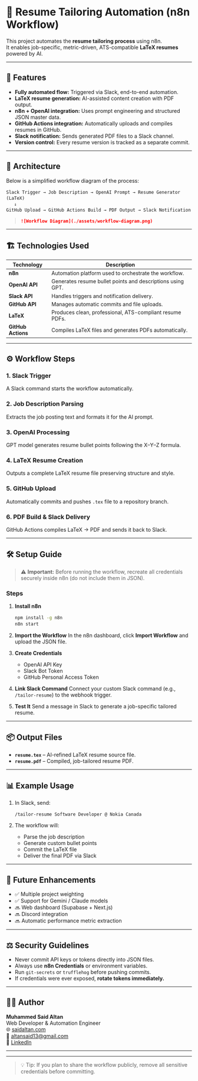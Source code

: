 # 🧠 Resume Tailoring Automation (n8n Workflow)

This project automates the **resume tailoring process** using n8n.  
It enables job-specific, metric-driven, ATS-compatible **LaTeX resumes** powered by AI.

---

## 🚀 Features

- **Fully automated flow:** Triggered via Slack, end-to-end automation.
- **LaTeX resume generation:** AI-assisted content creation with PDF output.
- **n8n + OpenAI integration:** Uses prompt engineering and structured JSON master data.
- **GitHub Actions integration:** Automatically uploads and compiles resumes in GitHub.
- **Slack notification:** Sends generated PDF files to a Slack channel.
- **Version control:** Every resume version is tracked as a separate commit.

---

## 🧩 Architecture

Below is a simplified workflow diagram of the process:

```
Slack Trigger → Job Description → OpenAI Prompt → Resume Generator (LaTeX)
   ↓
GitHub Upload → GitHub Actions Build → PDF Output → Slack Notification
```

> ```markdown
> ![Workflow Diagram](./assets/workflow-diagram.png)
> ```

---

## 🏗️ Technologies Used

| Technology         | Description                                                |
| ------------------ | ---------------------------------------------------------- |
| **n8n**            | Automation platform used to orchestrate the workflow.      |
| **OpenAI API**     | Generates resume bullet points and descriptions using GPT. |
| **Slack API**      | Handles triggers and notification delivery.                |
| **GitHub API**     | Manages automatic commits and file uploads.                |
| **LaTeX**          | Produces clean, professional, ATS-compliant resume PDFs.   |
| **GitHub Actions** | Compiles LaTeX files and generates PDFs automatically.     |

---

## ⚙️ Workflow Steps

### 1. Slack Trigger

A Slack command starts the workflow automatically.

### 2. Job Description Parsing

Extracts the job posting text and formats it for the AI prompt.

### 3. OpenAI Processing

GPT model generates resume bullet points following the X–Y–Z formula.

### 4. LaTeX Resume Creation

Outputs a complete LaTeX resume file preserving structure and style.

### 5. GitHub Upload

Automatically commits and pushes `.tex` file to a repository branch.

### 6. PDF Build & Slack Delivery

GitHub Actions compiles LaTeX → PDF and sends it back to Slack.

---

## 🛠️ Setup Guide

> ⚠️ **Important:** Before running the workflow, recreate all credentials securely inside n8n (do not include them in JSON).

### Steps

1. **Install n8n**

   ```bash
   npm install -g n8n
   n8n start
   ```

2. **Import the Workflow**
   In the n8n dashboard, click **Import Workflow** and upload the JSON file.

3. **Create Credentials**

   - OpenAI API Key
   - Slack Bot Token
   - GitHub Personal Access Token

4. **Link Slack Command**
   Connect your custom Slack command (e.g., `/tailor-resume`) to the webhook trigger.

5. **Test It**
   Send a message in Slack to generate a job-specific tailored resume.

---

## 📦 Output Files

- **`resume.tex`** – AI-refined LaTeX resume source file.
- **`resume.pdf`** – Compiled, job-tailored resume PDF.

---

## 📊 Example Usage

1. In Slack, send:

   ```
   /tailor-resume Software Developer @ Nokia Canada
   ```

2. The workflow will:
   - Parse the job description
   - Generate custom bullet points
   - Commit the LaTeX file
   - Deliver the final PDF via Slack

---

## 🧠 Future Enhancements

- ✅ Multiple project weighting
- ✅ Support for Gemini / Claude models
- 🔜 Web dashboard (Supabase + Next.js)
- 🔜 Discord integration
- 🔜 Automatic performance metric extraction

---

## ⚖️ Security Guidelines

- Never commit API keys or tokens directly into JSON files.
- Always use **n8n Credentials** or environment variables.
- Run `git-secrets` or `trufflehog` before pushing commits.
- If credentials were ever exposed, **rotate tokens immediately.**

---

## 👨‍💻 Author

**Muhammed Said Altan**  
Web Developer & Automation Engineer  
🌐 [saidaltan.com](https://saidaltan.com)  
📧 altansaid13@gmail.com  
💼 [LinkedIn](https://www.linkedin.com/in/saidaltan)

---

---

> 💡 Tip: If you plan to share the workflow publicly, remove all sensitive credentials before committing.
